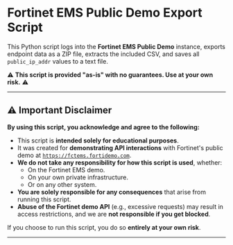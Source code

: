 # Fortinet EMS Public Demo Export Script

This Python script logs into the **Fortinet EMS Public Demo** instance, exports endpoint data as a ZIP file, extracts the included CSV, and saves all `public_ip_addr` values to a text file.

⚠ **This script is provided "as-is" with no guarantees. Use at your own risk.** ⚠

---

## ⚠ Important Disclaimer

**By using this script, you acknowledge and agree to the following:**
- This script is **intended solely for educational purposes**.
- It was created for **demonstrating API interactions** with Fortinet's public demo at [`https://fctems.fortidemo.com`](https://fctems.fortidemo.com).
- **We do not take any responsibility for how this script is used**, whether:
  - On the Fortinet EMS demo.
  - On your own private infrastructure.
  - Or on any other system.
- **You are solely responsible for any consequences** that arise from running this script.
- **Abuse of the Fortinet demo API** (e.g., excessive requests) may result in access restrictions, and we are **not responsible if you get blocked**.

If you choose to run this script, you do so **entirely at your own risk**.

---
